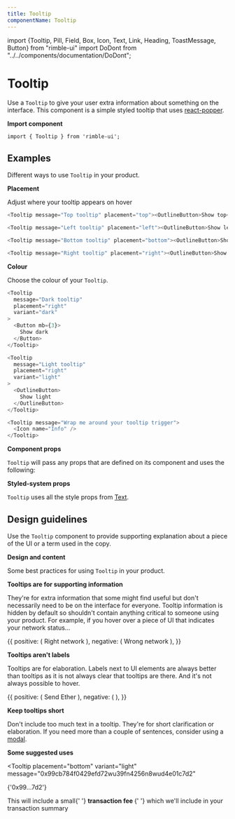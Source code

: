 ```yaml
---
title: Tooltip
componentName: Tooltip
---
```


import {Tooltip, Pill, Field, Box, Icon, Text, Link, Heading, ToastMessage, Button} from "rimble-ui"
import DoDont from "../../components/documentation/DoDont";

# Tooltip

Use a `Tooltip` to give your user extra information about something on the interface. This component is a simple styled tooltip that uses [react-popper](https://github.com/d8660091/react-popper).

**Import component**
```
import { Tooltip } from 'rimble-ui';
```

## Examples

Different ways to use `Tooltip` in your product.

**Placement**

Adjust where your tooltip appears on hover

```js is=react-live
<Tooltip message="Top tooltip" placement="top"><OutlineButton>Show top</OutlineButton></Tooltip>
```

```js is=react-live
<Tooltip message="Left tooltip" placement="left"><OutlineButton>Show left</OutlineButton></Tooltip>
```

```js is=react-live
<Tooltip message="Bottom tooltip" placement="bottom"><OutlineButton>Show bottom</OutlineButton></Tooltip>
```

```js is=react-live
<Tooltip message="Right tooltip" placement="right"><OutlineButton>Show right</OutlineButton></Tooltip>
```

**Colour**

Choose the colour of your `Tooltip`.

```js is=react-live
<Tooltip
  message="Dark tooltip"
  placement="right"
  variant="dark"
>
  <Button mb={3}>
    Show dark
  </Button>
</Tooltip>
```

```js is=react-live
<Tooltip
  message="Light tooltip"
  placement="right"
  variant="light"
>
  <OutlineButton>
    Show light
  </OutlineButton>
</Tooltip>
```

```js is=react-live
<Tooltip message="Wrap me around your tooltip trigger">
  <Icon name="Info" />
</Tooltip>
```

**Component props**


`Tooltip` will pass any props that are defined on its component and uses the following:

**Styled-system props**

`Tooltip` uses all the style props from [Text](/text).

## Design guidelines

Use the `Tooltip` component to provide supporting explanation about a piece of the UI or a term used in the copy.

**Design and content**

Some best practices for using `Tooltip` in your product.

**Tooltips are for supporting information**

They're for extra information that some might find useful but don't necessarily need to be on the interface for everyone. Tooltip information is hidden by default so shouldn't contain anything critical to someone using your product. For example, if you hover over a piece of UI that indicates your network status...

<DoDont>
  {{
    positive: (
    <Tooltip
              placement="right"
              variant="dark"
              message="You're on the Rinkeby network"
            >
              <Button.Text icon="Check">Right network</Button.Text>
            </Tooltip>
    ),
    negative: (
    <Tooltip
              placement="right"
              variant="dark"
              message="To use this dApp you must be on the Rinkeby network"
            >
              <Button.Text icon="Warning">Wrong network</Button.Text>
            </Tooltip>
    ),
  }}
</DoDont>

**Tooltips aren't labels**

Tooltips are for elaboration. Labels next to UI elements are always better than tooltips as it is not always clear that tooltips are there. And it's not always possible to hover.

<DoDont>
  {{
    positive: (
      <Tooltip
        placement="bottom"
        variant="light"
        message="This will start the transaction"
      >
        <Button.Outline icon="Send">Send Ether</Button.Outline>
      </Tooltip>
    ),
    negative: (
      <Tooltip placement="bottom" variant="light" message="Send Ether">
        <Button.Outline icon="Send" />
      </Tooltip>
    ),
  }}
</DoDont>

**Keep tooltips short**

Don't include too much text in a tooltip. They're for short clarification or elaboration. If you need more than a couple of sentences, consider using a [modal](/Develop/Modal).

**Some suggested uses**

<Tooltip
  placement="bottom"
  variant="light"
  message="0x99cb784f0429efd72wu39fn4256n8wud4e01c7d2"
>
  <Pill>{'0x99...7d2'}</Pill>
</Tooltip>

<Text mt={3}>
  This will include a small{' '}
  <Tooltip message="This pays for your transaction to be added to the blockchain">
    <strong>transaction fee </strong>
  </Tooltip>{' '}
   which we'll include in your transaction summary
</Text>
